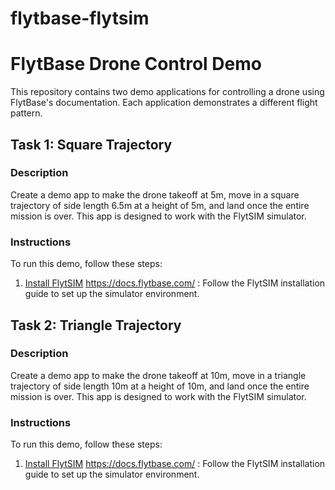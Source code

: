 # flytbase-flytsim
# FlytBase Drone Control Demo

This repository contains two demo applications for controlling a drone using FlytBase's documentation. Each application demonstrates a different flight pattern.

## Task 1: Square Trajectory

### Description
Create a demo app to make the drone takeoff at 5m, move in a square trajectory of side length 6.5m at a height of 5m, and land once the entire mission is over. This app is designed to work with the FlytSIM simulator.

### Instructions
To run this demo, follow these steps:

1. [Install FlytSIM]() https://docs.flytbase.com/ : Follow the FlytSIM installation guide to set up the simulator environment.


## Task 2: Triangle Trajectory

### Description
Create a demo app to make the drone takeoff at 10m, move in a triangle trajectory of side length 10m at a height of 10m, and land once the entire mission is over. This app is designed to work with the FlytSIM simulator.

### Instructions
To run this demo, follow these steps:

1. [Install FlytSIM]() https://docs.flytbase.com/ : Follow the FlytSIM installation guide to set up the simulator environment.



